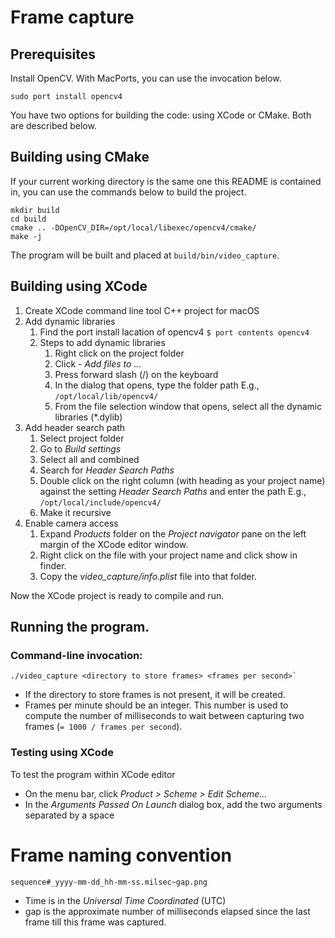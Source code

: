 # Frame capture


## Prerequisites

Install OpenCV. With MacPorts, you can use the invocation below.
```
sudo port install opencv4
```

You have two options for building the code: using XCode or CMake. Both are
described below.

## Building using CMake

If your current working directory is the same one this README is contained in,
you can use the commands below to build the project.

```
mkdir build
cd build
cmake .. -DOpenCV_DIR=/opt/local/libexec/opencv4/cmake/
make -j
```

The program will be built and placed at `build/bin/video_capture`.

## Building using XCode

1. Create XCode command line tool C++ project for macOS
2. Add dynamic libraries
    1. Find the port install lacation of opencv4
       `$ port contents opencv4`
    2. Steps to add dynamic libraries
       1. Right click on the project folder
       2. Click - *Add files to ...*
       3. Press forward slash (/) on the keyboard
       4. In the dialog that opens, type the folder path
          E.g., `/opt/local/lib/opencv4/`
       5. From the file selection window that opens, select all the dynamic libraries (*.dylib)
3. Add header search path
   1. Select project folder
   2. Go to *Build settings*
   3. Select all and combined
   4. Search for *Header Search Paths*
   5. Double click on the right column (with heading as your project name) against the setting *Header Search Paths* and enter the path
      E.g., `/opt/local/include/opencv4/`
   6. Make it recursive
5. Enable camera access
   1. Expand *Products* folder on the *Project navigator* pane on the left margin of the XCode editor window.
   2. Right click on the file with your project name and click show in finder.
   3. Copy the *video_capture/info.plist* file into that folder.

Now the XCode project is ready to compile and run.

## Running the program.

### Command-line invocation:

```
./video_capture <directory to store frames> <frames per second>`
```

- If the directory to store frames is not present, it will be created.
- Frames per minute should be an integer. This number is used to compute the number of milliseconds to wait between capturing two frames (`= 1000 / frames per second`).

### Testing using XCode

To test the program within XCode editor
* On the menu bar, click *Product > Scheme > Edit Scheme...*
* In the *Arguments Passed On Launch* dialog box, add the two arguments separated by a space


# Frame naming convention

`sequence#_yyyy-mm-dd_hh-mm-ss.milsec~gap.png`

- Time is in the *Universal Time Coordinated* (UTC)
- gap is the approximate number of milliseconds elapsed since the last frame till this frame was captured.
